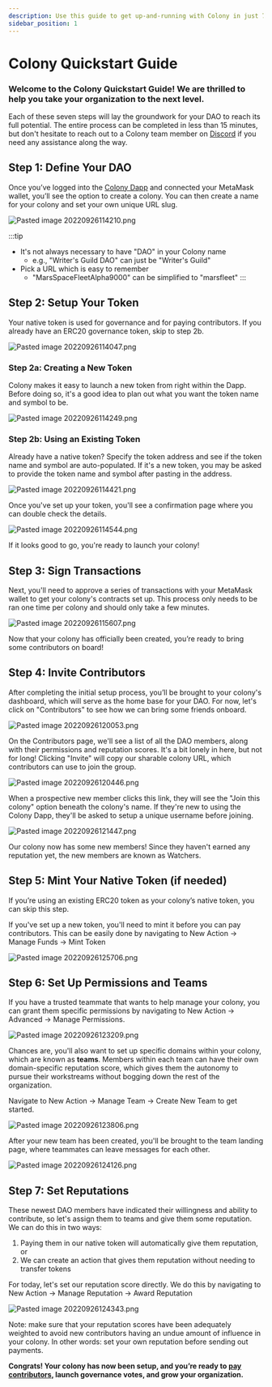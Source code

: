 ```yaml
---
description: Use this guide to get up-and-running with Colony in just 7 steps!
sidebar_position: 1
---
```


# Colony Quickstart Guide

### Welcome to the Colony Quickstart Guide! We are thrilled to help you take your organization to the next level.

Each of these seven steps will lay the groundwork for your DAO to reach its full potential. The entire process can be completed in less than 15 minutes, but don't hesitate to reach out to a Colony team member on [Discord](https://clny.io/discord) if you need any assistance along the way.

## Step 1: Define Your DAO

Once you’ve logged into the [Colony Dapp](https://xdai.colony.io/landing) and connected your MetaMask wallet, you’ll see the option to create a colony. You can then create a name for your colony and set your own unique URL slug.

![Pasted image 20220926114210.png](Onboarding%20Guide%20a387f97f34584b4d8df677c5b2d2bc9e/Pasted_image_20220926114210.png)

:::tip

- It's not always necessary to have "DAO" in your Colony name
    - e.g., "Writer's Guild DAO" can just be "Writer's Guild"
- Pick a URL which is easy to remember
    - "MarsSpaceFleetAlpha9000" can be simplified to "marsfleet"
:::

## Step 2: Setup Your Token

Your native token is used for governance and for paying contributors. If you already have an ERC20 governance token, skip to step 2b.

![Pasted image 20220926114047.png](Onboarding%20Guide%20a387f97f34584b4d8df677c5b2d2bc9e/Pasted_image_20220926114047.png)

### Step 2a: Creating a New Token

Colony makes it easy to launch a new token from right within the Dapp. Before doing so, it's a good idea to plan out what you want the token name and symbol to be.

![Pasted image 20220926114249.png](Onboarding%20Guide%20a387f97f34584b4d8df677c5b2d2bc9e/Pasted_image_20220926114249.png)

### Step 2b: Using an Existing Token

Already have a native token? Specify the token address and see if the token name and symbol are auto-populated. If it's a new token, you may be asked to provide the token name and symbol after pasting in the address.

![Pasted image 20220926114421.png](Onboarding%20Guide%20a387f97f34584b4d8df677c5b2d2bc9e/Pasted_image_20220926114421.png)

Once you've set up your token, you'll see a confirmation page where you can double check the details.

![Pasted image 20220926114544.png](Onboarding%20Guide%20a387f97f34584b4d8df677c5b2d2bc9e/Pasted_image_20220926114544.png)

If it looks good to go, you're ready to launch your colony!

## Step 3: Sign Transactions

Next, you'll need to approve a series of transactions with your MetaMask wallet to get your colony's contracts set up. This process only needs to be ran one time per colony and should only take a few minutes.

![Pasted image 20220926115607.png](Onboarding%20Guide%20a387f97f34584b4d8df677c5b2d2bc9e/Pasted_image_20220926115607.png)

Now that your colony has officially been created, you’re ready to bring some contributors on board!

## Step 4: Invite Contributors

After completing the initial setup process, you’ll be brought to your colony's dashboard, which will serve as the home base for your DAO. For now, let's click on "Contributors" to see how we can bring some friends onboard.

![Pasted image 20220926120053.png](Onboarding%20Guide%20a387f97f34584b4d8df677c5b2d2bc9e/Pasted_image_20220926120053.png)

On the Contributors page, we'll see a list of all the DAO members, along with their permissions and reputation scores. It's a bit lonely in here, but not for long! Clicking "Invite" will copy our sharable colony URL, which contributors can use to join the group.

![Pasted image 20220926120446.png](Onboarding%20Guide%20a387f97f34584b4d8df677c5b2d2bc9e/Pasted_image_20220926120446.png)

When a prospective new member clicks this link, they will see the "Join this colony" option beneath the colony's name. If they're new to using the Colony Dapp, they'll be asked to setup a unique username before joining.

![Pasted image 20220926121447.png](Onboarding%20Guide%20a387f97f34584b4d8df677c5b2d2bc9e/Pasted_image_20220926121447.png)

Our colony now has some new members! Since they haven't earned any reputation yet, the new members are known as Watchers.

## Step 5: Mint Your Native Token (if needed)

If you’re using an existing ERC20 token as your colony’s native token, you can skip this step. 

If you've set up a new token, you'll need to mint it before you can pay contributors. This can be easily done by navigating to New Action -> Manage Funds -> Mint Token

![Pasted image 20220926125706.png](Onboarding%20Guide%20a387f97f34584b4d8df677c5b2d2bc9e/Pasted_image_20220926125706.png)

## Step 6: Set Up Permissions and Teams

If you have a trusted teammate that wants to help manage your colony, you can grant them specific permissions by navigating to New Action -> Advanced -> Manage Permissions.

![Pasted image 20220926123209.png](Onboarding%20Guide%20a387f97f34584b4d8df677c5b2d2bc9e/Pasted_image_20220926123209.png)

Chances are, you'll also want to set up specific domains within your colony, which are known as **teams**. Members within each team can have their own domain-specific reputation score, which gives them the autonomy to pursue their workstreams without bogging down the rest of the organization.

Navigate to New Action -> Manage Team -> Create New Team to get started.

![Pasted image 20220926123806.png](Onboarding%20Guide%20a387f97f34584b4d8df677c5b2d2bc9e/Pasted_image_20220926123806.png)

After your new team has been created, you'll be brought to the team landing page, where teammates can leave messages for each other.

![Pasted image 20220926124126.png](Onboarding%20Guide%20a387f97f34584b4d8df677c5b2d2bc9e/Pasted_image_20220926124126.png)

## Step 7: Set Reputations

These newest DAO members have indicated their willingness and ability to contribute, so let's assign them to teams and give them some reputation. We can do this in two ways:

1. Paying them in our native token will automatically give them reputation, or
2. We can create an action that gives them reputation without needing to transfer tokens

For today, let's set our reputation score directly. We do this by navigating to New Action -> Manage Reputation -> Award Reputation

![Pasted image 20220926124343.png](Onboarding%20Guide%20a387f97f34584b4d8df677c5b2d2bc9e/Pasted_image_20220926124343.png)

Note: make sure that your reputation scores have been adequately weighted to avoid new contributors having an undue amount of influence in your colony. In other words: set your own reputation before sending out payments.

**Congrats! Your colony has now been setup, and you’re ready to [pay contributors](https://colony.gitbook.io/colony/expenditures/payments), launch governance votes, and grow your organization.**